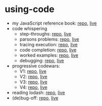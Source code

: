 # using-code

* my JavaScript reference book: [repo](https://github.com/jankelearning/javascript), [live](https://jankelearning.github.io/javascript)
* code whispering
  * step-throughs: [repo](https://github.com/jankelearning/step-throughs), [live](https://jankelearning.github.io/step-throughs)
  * parsons problems: [repo](https://github.com/jankelearning/parsons), [live](https://jankelearning.github.io/parsons)
  * tracing execution: [repo](https://github.com/jankelearning/tracing-execution), [live](https://jankelearning.github.io/tracing-execution)  
  * code completion: [repo](https://github.com/jankelearning/code-completion), [live](https://jankelearning.github.io/code-completion)
  * worked examples: [repo](https://github.com/jankelearning/worked-examples), [live](https://jankelearning.github.io/worked-examples)
  * debugging: [repo](https://github.com/jankelearning/debugging), [live](https://jankelearning.github.io/debugging)
* progressive codewars:
  * V1: [repo](https://github.com/jankelearning/codewars-v1/), [live](https://jankelearning.github.io/codewars-v1/) 
  * V2: [repo](https://github.com/jankelearning/codewars-v2/), [live](https://jankelearning.github.io/codewars-v2/) 
  * V3: [repo](https://github.com/jankelearning/codewars-v3/), [live](https://jankelearning.github.io/codewars-v3/) 
  * V4: [repo](https://github.com/jankelearning/codewars-v4/), [live](https://jankelearning.github.io/codewars-v4/)  
* reading lodash:  [repo](https://github.com/jankelearning/lodash), [live](https://jankelearning.github.io/lodash)
* (de)bug-off: [repo](https://github.com/elewa-academy/de-bug-off-template), [live](https://elewa-academy.github.io/de-bug-off-template)
  

